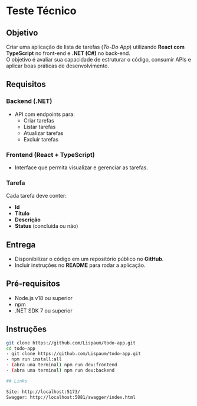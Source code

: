 # Teste Técnico

## Objetivo

Criar uma aplicação de lista de tarefas (_To-Do App_) utilizando **React com TypeScript** no front-end e **.NET (C#)** no back-end.  
O objetivo é avaliar sua capacidade de estruturar o código, consumir APIs e aplicar boas práticas de desenvolvimento.

## Requisitos

### Backend (.NET)

- API com endpoints para:
  - Criar tarefas
  - Listar tarefas
  - Atualizar tarefas
  - Excluir tarefas

### Frontend (React + TypeScript)

- Interface que permita visualizar e gerenciar as tarefas.

### Tarefa

Cada tarefa deve conter:

- **Id**
- **Título**
- **Descrição**
- **Status** (concluída ou não)

## Entrega

- Disponibilizar o código em um repositório público no **GitHub**.
- Incluir instruções no **README** para rodar a aplicação.

## Pré-requisitos

- Node.js v18 ou superior
- npm
- .NET SDK 7 ou superior

## Instruções

```bash
git clone https://github.com/Lispaum/todo-app.git
cd todo-app
- git clone https://github.com/Lispaum/todo-app.git
- npm run install:all
- (abra uma terminal) npm run dev:frontend
- (abra uma terminal) npm run dev:backend

## Links

Site: http://localhost:5173/
Swagger: http://localhost:5081/swagger/index.html
```
